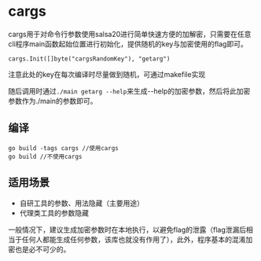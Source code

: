 # cargs
cargs用于对命令行参数使用salsa20进行简单快速方便的加解密，只需要在任意cli程序main函数起始位置进行初始化，提供随机的key与加密使用的flag即可。
```
cargs.Init([]byte("cargsRandomKey"), "getarg")
```
注意此处的key在每次编译时尽量做到随机，可通过makefile实现

随后调用时通过`./main getarg --help`来生成--help的加密参数，然后将此加密参数作为./main的参数即可。
## 编译
```
go build -tags cargs //使用cargs
go build //不使用cargs
```

## 适用场景
- 自研工具的参数、用法隐藏（主要用途）
- 代理类工具的参数隐藏

一般情况下，建议生成加密参数时在本地执行，以避免flag的泄露（flag泄漏后相当于任何人都能生成任何参数，该库也就没有作用了），此外，程序基本的混淆加密也是必不可少的。